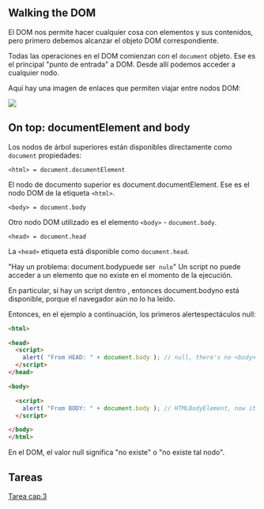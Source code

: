 ## Walking the DOM

El DOM nos permite hacer cualquier cosa con elementos y sus contenidos, pero primero debemos alcanzar el objeto DOM correspondiente.

Todas las operaciones en el DOM comienzan con el `document` objeto. Ese es el principal "punto de entrada" a DOM. Desde allí podemos acceder a cualquier nodo.

Aquí hay una imagen de enlaces que permiten viajar entre nodos DOM:


![](Selección_128.png)


## On top: documentElement and body

Los nodos de árbol superiores están disponibles directamente como `document` propiedades:

`<html> = document.documentElement` 

El nodo de documento superior es document.documentElement. Ese es el nodo DOM de la etiqueta `<html>`.

`<body> = document.body` 

Otro nodo DOM utilizado es el elemento `<body>` - `document.body`.

`<head> = document.head` 

La `<head>` etiqueta está disponible como `document.head`.

"Hay un problema: document.bodypuede ser` nulo`" Un script no puede acceder a un elemento que no existe en el momento de la ejecución.

En particular, si hay un script dentro <head>, entonces document.bodyno está disponible, porque el navegador aún no lo ha leído.

Entonces, en el ejemplo a continuación, los primeros alertespectáculos null:

```html
<html>

<head>
  <script>
    alert( "From HEAD: " + document.body ); // null, there's no <body> yet
  </script>
</head>

<body>

  <script>
    alert( "From BODY: " + document.body ); // HTMLBodyElement, now it exists
  </script>

</body>
</html>
```

En el DOM, el valor null significa "no existe" o "no existe tal nodo".

## Tareas

[Tarea cap.3](tasks/tasks.html)